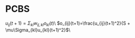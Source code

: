 # PCBS
$u_{ij}(t+1)=\Sigma_{kl}w_{ij,kl}o_{kl}(t)$\\
        $o_{ij}(t+1)=\frac{u_{ij}(t+1)^2}{S + \mu\Sigma_{kl}u_{kl}(t+1)^2}$\\
